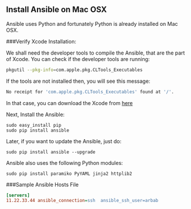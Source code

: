 Install Ansible on Mac OSX
----

Ansible uses Python and fortunately Python is already installed on Mac OSX.

###Verify Xcode Installation:

We shall need the developer tools to compile the Ansible, that are the part of Xcode. You can check if the developer tools are running:

```sh
pkgutil --pkg-info=com.apple.pkg.CLTools_Executables
```

If the tools are not installed then, you will see this message:

```sh
No receipt for 'com.apple.pkg.CLTools_Executables' found at '/'.
```

In that case, you can download the Xcode from [here]

Next, Install the Ansible:

```shell
sudo easy_install pip
sudo pip install ansible
```
Later, if you want to update the Ansible, just do:
```shell
sudo pip install ansible --upgrade
```

Ansible also uses the following Python modules:
```shell
sudo pip install paramiko PyYAML jinja2 httplib2
```

###Sample Ansible Hosts File
```ini
[servers]
11.22.33.44 ansible_connection=ssh  ansible_ssh_user=arbab
```
[here]: https://developer.apple.com/xcode
